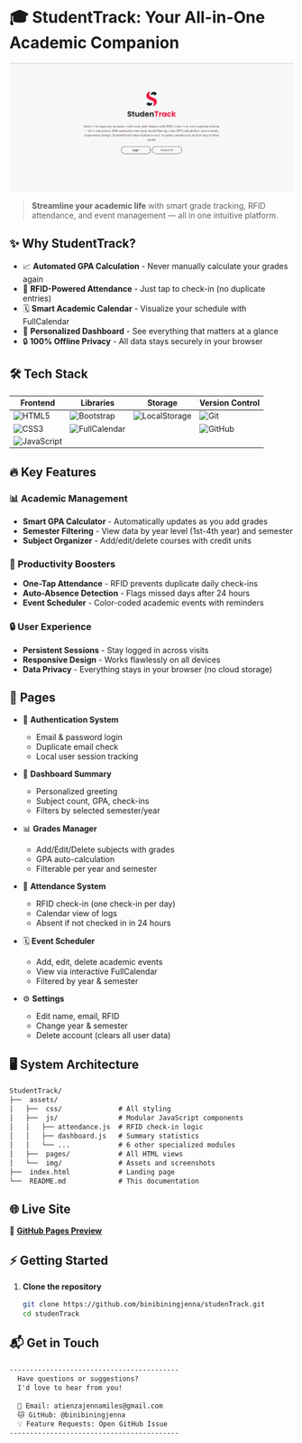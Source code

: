 # 🎓 StudentTrack: Your All-in-One Academic Companion

![StudentTrack Banner](assets/img/landing.png)

> **Streamline your academic life** with smart grade tracking, RFID attendance, and event management — all in one intuitive platform.

## ✨ Why StudentTrack?

- 📈 **Automated GPA Calculation** - Never manually calculate your grades again
- 📲 **RFID-Powered Attendance** - Just tap to check-in (no duplicate entries)
- 🗓️ **Smart Academic Calendar** - Visualize your schedule with FullCalendar
- 🎯 **Personalized Dashboard** - See everything that matters at a glance
- 🔒 **100% Offline Privacy** - All data stays securely in your browser

## 🛠️ Tech Stack

| Frontend                                                                                                          | Libraries                                                                                                           | Storage                                                                                             | Version Control                                                                                       |
| ----------------------------------------------------------------------------------------------------------------- | ------------------------------------------------------------------------------------------------------------------- | --------------------------------------------------------------------------------------------------- | ----------------------------------------------------------------------------------------------------- |
| ![HTML5](https://img.shields.io/badge/HTML5-E34F26?style=for-the-badge&logo=html5&logoColor=white)                | ![Bootstrap](https://img.shields.io/badge/Bootstrap-7952B3?style=for-the-badge&logo=bootstrap&logoColor=white)      | ![LocalStorage](https://img.shields.io/badge/Web%20Storage-localStorage-2c8ec9?style=for-the-badge) | ![Git](https://img.shields.io/badge/Git-F05032?style=for-the-badge&logo=git&logoColor=white)          |
| ![CSS3](https://img.shields.io/badge/CSS3-1572B6?style=for-the-badge&logo=css3&logoColor=white)                   | ![FullCalendar](https://img.shields.io/badge/FullCalendar-3a6ea5?style=for-the-badge&logo=calendar&logoColor=white) |                                                                                                     | ![GitHub](https://img.shields.io/badge/GitHub-181717?style=for-the-badge&logo=github&logoColor=white) |
| ![JavaScript](https://img.shields.io/badge/JavaScript-F7DF1E?style=for-the-badge&logo=javascript&logoColor=black) |                                                                                                                     |                                                                                                     |                                                                                                       |

## 🔥 Key Features

### 📊 Academic Management

- **Smart GPA Calculator** - Automatically updates as you add grades
- **Semester Filtering** - View data by year level (1st-4th year) and semester
- **Subject Organizer** - Add/edit/delete courses with credit units

### 🚀 Productivity Boosters

- **One-Tap Attendance** - RFID prevents duplicate daily check-ins
- **Auto-Absence Detection** - Flags missed days after 24 hours
- **Event Scheduler** - Color-coded academic events with reminders

### 🔒 User Experience

- **Persistent Sessions** - Stay logged in across visits
- **Responsive Design** - Works flawlessly on all devices
- **Data Privacy** - Everything stays in your browser (no cloud storage)

## 📄 Pages

- 🔐 **Authentication System**

  - Email & password login
  - Duplicate email check
  - Local user session tracking

- 🎯 **Dashboard Summary**

  - Personalized greeting
  - Subject count, GPA, check-ins
  - Filters by selected semester/year

- 📊 **Grades Manager**

  - Add/Edit/Delete subjects with grades
  - GPA auto-calculation
  - Filterable per year and semester

- 📅 **Attendance System**

  - RFID check-in (one check-in per day)
  - Calendar view of logs
  - Absent if not checked in in 24 hours

- 🗓️ **Event Scheduler**

  - Add, edit, delete academic events
  - View via interactive FullCalendar
  - Filtered by year & semester

- ⚙️ **Settings**
  - Edit name, email, RFID
  - Change year & semester
  - Delete account (clears all user data)

## 🖥️ System Architecture

```plaintext
StudentTrack/
├──  assets/
│   ├──  css/              # All styling
│   ├──  js/               # Modular JavaScript components
│   │   ├── attendance.js  # RFID check-in logic
│   │   ├── dashboard.js   # Summary statistics
│   │   └── ...            # 6 other specialized modules
│   ├──  pages/            # All HTML views
│   └──  img/              # Assets and screenshots
├──  index.html            # Landing page
└──  README.md             # This documentation
```

## 🌐 Live Site

🔗 **[GitHub Pages Preview](https://binibiningjenna.github.io/studenTrack/)**

## ⚡ Getting Started

1. **Clone the repository**

   ```bash
   git clone https://github.com/binibiningjenna/studenTrack.git
   cd studenTrack
   ```

## 📬 Get in Touch

```plaintext
------------------------------------------
  Have questions or suggestions?
  I'd love to hear from you!

  📧 Email: atienzajennamiles@gmail.com
  🐱 GitHub: @binibiningjenna
  💡 Feature Requests: Open GitHub Issue
------------------------------------------
```
